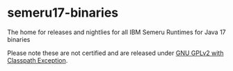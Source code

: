 # semeru17-binaries
The home for releases and nightlies for all IBM Semeru Runtimes for Java 17 binaries

Please note these are not certified and are released under [GNU GPLv2 with Classpath Exception](https://openjdk.java.net/legal/gplv2+ce.html).

